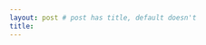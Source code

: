 ```yaml
---
layout: post # post has title, default doesn't  
title: 
---
```


<object data='./CV.pdf' width="700" height="1200" type="application/pdf"></object>